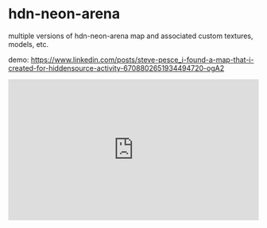 # hdn-neon-arena
multiple versions of hdn-neon-arena map and associated custom textures, models, etc.

demo:
https://www.linkedin.com/posts/steve-pesce_i-found-a-map-that-i-created-for-hiddensource-activity-6708802651934494720-ogA2

<iframe src="https://www.linkedin.com/embed/feed/update/urn:li:ugcPost:6708801530708955136?compact=1" height="284" width="504" frameborder="0" allowfullscreen="" title="Embedded post"></iframe>
